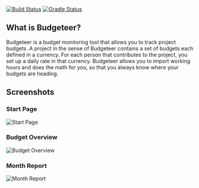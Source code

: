 [![Build Status](https://circleci.com/gh/thombergs/budgeteer.svg?style=shield&circle-token=:circle-token)](https://circleci.com/gh/thombergs/budgeteer) [![Gradle Status](https://gradleupdate.appspot.com/thombergs/budgeteer/status.svg)](https://gradleupdate.appspot.com/thombergs/budgeteer/status)

## What is Budgeteer?
Budgeteer is a budget monitoring tool that allows you to track
project budgets. A project in the sense of Budgeteer contains a set of
budgets each defined in a currency. For each person that contributes to the
project, you set up a daily rate in that currency. Budgeteer allows you to
import working hours and does the math for you, so that you always know where
your budgets are heading.

## Screenshots
### Start Page
![Start Page](https://raw.githubusercontent.com/thombergs/budgeteer/master/screenshots/start-page.png)

### Budget Overview
![Budget Overview](https://raw.githubusercontent.com/thombergs/budgeteer/master/screenshots/budget-overview.png)

### Month Report
![Month Report](https://raw.githubusercontent.com/thombergs/budgeteer/master/screenshots/month-report.png)